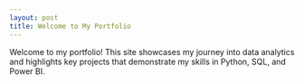```yaml
---
layout: post
title: Welcome to My Portfolio
---
```


Welcome to my portfolio! This site showcases my journey into data analytics and highlights key projects that demonstrate my skills in Python, SQL, and Power BI.
